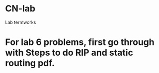 # CN-lab
Lab termworks
<h1>For lab 6 problems, first go through with Steps to do RIP and static routing pdf.</h1>

